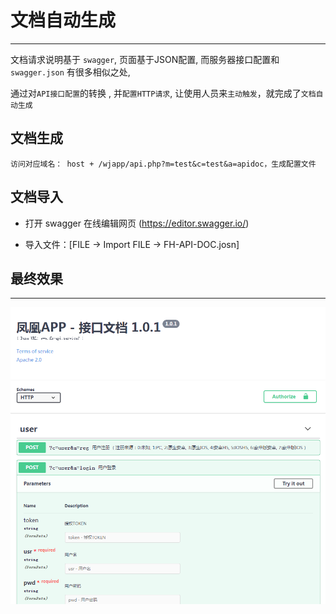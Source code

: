 # 文档自动生成

---

文档请求说明基于 `swagger`, 页面基于JSON配置, 而服务器接口配置和 `swagger.json` 有很多相似之处,

 通过对`API接口配置`的转换 , 并`配置HTTP请求`, 让使用人员来`主动触发`，就完成了`文档自动生成`


## 文档生成

```
访问对应域名： host + /wjapp/api.php?m=test&c=test&a=apidoc，生成配置文件

```

## 文档导入

* 打开 swagger 在线编辑网页 (https://editor.swagger.io/)

* 导入文件：[FILE -> Import FILE -> FH-API-DOC.josn]


## 最终效果

---
![](../_images/swagger-editor.png)